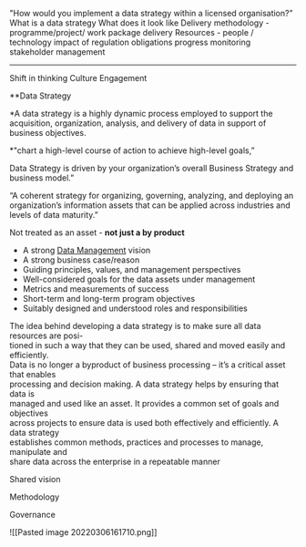 
"How would you implement a data strategy within a licensed organisation?”
What is a data strategy
What does it look like 
Delivery methodology - programme/project/ work package delivery
Resources - people / technology 
impact of regulation
obligations
progress monitoring
stakeholder management




--- 

Shift in thinking
Culture
Engagement


**Data Strategy

*A data strategy is a highly dynamic process employed to support the acquisition, organization, analysis, and delivery of data in support of business objectives.

*"chart a high-level course of action to achieve high-level goals,”

Data Strategy is driven by your organization’s overall Business Strategy and business model.”

“A coherent strategy for organizing, governing, analyzing, and deploying an organization’s information assets that can be applied across industries and levels of data maturity.” 

Not treated  as an asset - **not just a by product**

-   A strong [Data Management](http://www.dataversity.net/what-is-data-management/) vision
-   A strong business case/reason
-   Guiding principles, values, and management perspectives
-   Well-considered goals for the data assets under management
-   Metrics and measurements of success
-   Short-term and long-term program objectives
-   Suitably designed and understood roles and responsibilities

The idea behind developing a data strategy is to make sure all data resources are posi-  
tioned in such a way that they can be used, shared and moved easily and efficiently.  
Data is no longer a byproduct of business processing – it’s a critical asset that enables  
processing and decision making. A data strategy helps by ensuring that data is  
managed and used like an asset. It provides a common set of goals and objectives  
across projects to ensure data is used both effectively and efficiently. A data strategy  
establishes common methods, practices and processes to manage, manipulate and  
share data across the enterprise in a repeatable manner

Shared vision

Methodology

Governance


![[Pasted image 20220306161710.png]]

